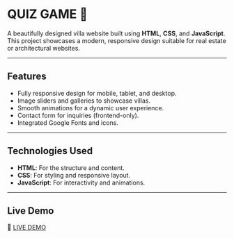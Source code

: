 # QUIZ GAME 🌟

A beautifully designed villa website built using **HTML**, **CSS**, and **JavaScript**. This project showcases a modern, responsive design suitable for real estate or architectural websites.

---

## **Features**
- Fully responsive design for mobile, tablet, and desktop.
- Image sliders and galleries to showcase villas.
- Smooth animations for a dynamic user experience.
- Contact form for inquiries (frontend-only).
- Integrated Google Fonts and icons.

---

## **Technologies Used**
- **HTML**: For the structure and content.
- **CSS**: For styling and responsive layout.
- **JavaScript**: For interactivity and animations.

---

## **Live Demo**
🎉 [ LIVE DEMO](https://pandenakeerthi.github.io/QUIZ-GAME/)
